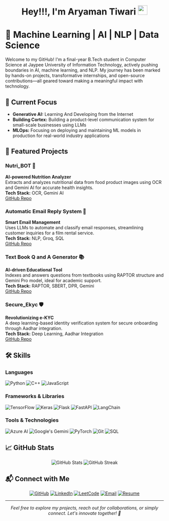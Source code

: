 <!-- Header with animated text -->
<div align="center">
  <h1>
    Hey!!!, I'm Aryaman Tiwari 
    <img src="https://media.giphy.com/media/hvRJCLFzcasrR4ia7z/giphy.gif" width="30px"/>
  </h1>
</div>



<!-- Introduction -->
# 🚀 Machine Learning | AI | NLP | Data Science 

Welcome to my GitHub! I'm a final-year B.Tech student in Computer Science at Jaypee University of Information Technology, actively pushing boundaries in AI, machine learning, and NLP. My journey has been marked by hands-on projects, transformative internships, and open-source contributions—all geared toward making a meaningful impact with technology.

## 📍 Current Focus
- **Generative AI:** Learning And Developing from the Internet
- **Building Cortex:** Building a product-level communication system for small-scale businesses using LLMs
- **MLOps:** Focusing on deploying and maintaining ML models in production for real-world industry applications

## 🌟 Featured Projects

### Nutri_BOT 🍎
**AI-powered Nutrition Analyzer**  
Extracts and analyzes nutritional data from food product images using OCR and Gemini AI for accurate health insights.  
**Tech Stack:** OCR, Gemini AI  
[GitHub Repo](https://github.com/Aryamantiwari17/Nutri_BOT)

### Automatic Email Reply System 📧
**Smart Email Management**  
Uses LLMs to automate and classify email responses, streamlining customer inquiries for a film rental service.  
**Tech Stack:** NLP, Groq, SQL  
[GitHub Repo](https://github.com/Aryamantiwari17/Automatic-Email-Reply-System)

### Text Book Q and A Generator 📚
**AI-driven Educational Tool**  
Indexes and answers questions from textbooks using RAPTOR structure and Gemini Pro model, ideal for academic support.  
**Tech Stack:** RAPTOR, SBERT, DPR, Gemini  
[GitHub Repo](https://github.com/Aryamantiwari17/Text_Book-Generator)

### Secure_Ekyc 🛡️
**Revolutionizing e-KYC**  
A deep learning-based identity verification system for secure onboarding through Aadhar integration.  
**Tech Stack:** Deep Learning, Aadhar Integration  
[GitHub Repo](https://github.com/Aryamantiwari17/Secure_E-kyc)

## 🛠️ Skills

### Languages
![Python](https://img.shields.io/badge/-Python-3776AB?style=flat&logo=Python&logoColor=white)
![C++](https://img.shields.io/badge/-C++-00599C?style=flat&logo=c%2B%2B&logoColor=white)
![JavaScript](https://img.shields.io/badge/-JavaScript-F7DF1E?style=flat&logo=javascript&logoColor=black)

### Frameworks & Libraries
![TensorFlow](https://img.shields.io/badge/-TensorFlow-FF6F00?style=flat&logo=tensorflow&logoColor=white)
![Keras](https://img.shields.io/badge/-Keras-D00000?style=flat&logo=keras&logoColor=white)
![Flask](https://img.shields.io/badge/-Flask-000000?style=flat&logo=flask&logoColor=white)
![FastAPI](https://img.shields.io/badge/-FastAPI-009688?style=flat&logo=fastapi&logoColor=white)
![LangChain](https://img.shields.io/badge/-LangChain-121011?style=flat&logo=chainlink&logoColor=white)

### Tools & Technologies
![Azure AI](https://img.shields.io/badge/-Azure%20AI-0089D6?style=flat&logo=microsoft-azure&logoColor=white)
![Google's Gemini](https://img.shields.io/badge/-Gemini-4285F4?style=flat&logo=google&logoColor=white)
![PyTorch](https://img.shields.io/badge/-PyTorch-EE4C2C?style=flat&logo=pytorch&logoColor=white)
![Git](https://img.shields.io/badge/-Git-F05032?style=flat&logo=git&logoColor=white)
![SQL](https://img.shields.io/badge/-SQL-4479A1?style=flat&logo=mysql&logoColor=white)



## 📈 GitHub Stats

<div align="center">
  <img src="https://github-readme-stats.vercel.app/api?username=aryamantiwari17&show_icons=true&theme=radical" alt="GitHub Stats" />
  <img src="https://github-readme-streak-stats.herokuapp.com/?user=aryamantiwari17&theme=radical" alt="GitHub Streak" />
</div>

## 📬 Connect with Me

<div align="center">
  
[![GitHub](https://img.shields.io/badge/-GitHub-181717?style=for-the-badge&logo=github)](https://github.com/Aryamantiwari17)
[![LinkedIn](https://img.shields.io/badge/-LinkedIn-0077B5?style=for-the-badge&logo=linkedin)](https://www.linkedin.com/in/aryamantiwari/)
[![LeetCode](https://img.shields.io/badge/-LeetCode-FFA116?style=for-the-badge&logo=leetcode&logoColor=black)](https://leetcode.com/aryamantiwari02)
[![Email](https://img.shields.io/badge/-Email-D14836?style=for-the-badge&logo=gmail&logoColor=white)](mailto:aryamantiwari02@gmail.com)
[![Resume](https://img.shields.io/badge/-Resume-0A66C2?style=for-the-badge&logo=LinkedIn&logoColor=white)](https://drive.google.com/file/d/1fhVloXc2NKa4IenfwyogLmBAJq9HOOGC/view?usp=drive_link)



</div>

---
<div align="center">
  <i>Feel free to explore my projects, reach out for collaborations, or simply connect. Let's innovate together! 🚀</i>
</div>

